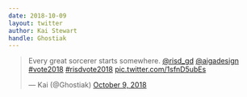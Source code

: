 ```yaml
---
date: 2018-10-09
layout: twitter
author: Kai Stewart
handle: Ghostiak
---
```

 
<!-- your stuff goes below -->
<blockquote class="twitter-tweet" data-lang="en"><p lang="en" dir="ltr">Every great sorcerer starts somewhere. <a href="https://twitter.com/risd_gd?ref_src=twsrc%5Etfw">@risd_gd</a> <a href="https://twitter.com/AIGAdesign?ref_src=twsrc%5Etfw">@aigadesign</a> <a href="https://twitter.com/hashtag/vote2018?src=hash&amp;ref_src=twsrc%5Etfw">#vote2018</a> <a href="https://twitter.com/hashtag/risdvote2018?src=hash&amp;ref_src=twsrc%5Etfw">#risdvote2018</a> <a href="https://t.co/1sfnD5ubEs">pic.twitter.com/1sfnD5ubEs</a></p>&mdash; Kai (@Ghostiak) <a href="https://twitter.com/Ghostiak/status/1049754536498393090?ref_src=twsrc%5Etfw">October 9, 2018</a></blockquote>
<script async src="https://platform.twitter.com/widgets.js" charset="utf-8"></script>

